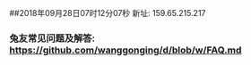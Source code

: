 ##2018年09月28日07时12分07秒 新址: 159.65.215.217
### 兔友常见问题及解答: https://github.com/wanggonging/d/blob/w/FAQ.md
